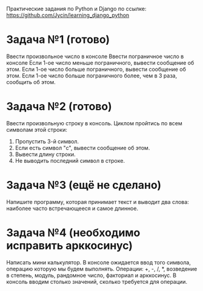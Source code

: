 Практические задания по Python и Django по ссылке: https://github.com/Jycin/learning_django_python

# Задача №1 (готово)
Ввести произвольное число в консоле
Ввести пограничное число в консоле
Если 1-ое число меньше пограничного, вывести сообщение об этом.
Если 1-ое число больше пограничного, вывести сообщение об этом.
Если 1-ое число больше пограничного более, чем в 3 раза, сообщить об этом.

# Задача №2 (готово)
Ввести произвольную строку в консоль.
Циклом пройтись по всем символам этой строки:
1) Пропустить 3-й символ.
2) Если есть символ "c", вывести сообщение об этом.
3) Вывести длину строки.
4) Не выводить последний символ в строке.

# Задача №3 (ещё не сделано)
Напишите программу, которая принимает текст и выводит два слова:
наиболее часто встречающееся и самое длинное.

# Задача №4 (необходимо исправить арккосинус)
Написать мини калькулятор.
В консоле ожидается ввод того символа, операцию которую мы будем выполнять.
Операции: +, -, /, *, возведение в степень, модуль, рандомное число, факториал и арккосинус.
В консоль вводим столько значений, сколько требуется для операции.
